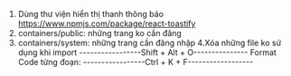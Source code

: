 
1. Dùng thư viện hiển thị thanh thông báo
https://www.npmjs.com/package/react-toastify
2. containers/public: những trang ko cần đăng 
3. containers/system: những trang cần đăng nhập
4.Xóa những file ko sử dụng khi import
-----------------Shift + Alt + O---------------
Format Code từng đoạn: 
-----------------Ctrl + K + F------------------